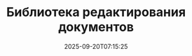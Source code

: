 ---
############################# Static ############################
layout: "family"
date:  2025-09-20T07:15:25
draft: false

product: "Redaction"
product_tag: "redaction"

lang: ru

############################# Head ############################
head_title: "Решение для редактирования документов. Редактируйте или удаляйте любые конфиденциальные данные."
head_description: "Удаляйте, редактируйте или скрывайте текст, изображения или метаданные в PDF, Word-документах, Excel-таблицах, PowerPoint-презентациях, изображениях и других форматах. Используйте нашу библиотеку в ваших приложениях на .NET, Java, Python или облачных решениях."

############################# Header ############################
title: "Библиотека редактирования документов"
description:  |
  Скрывайте или удаляйте личную информацию из различных типов файлов.

  Редактируйте текст или изображения для устранения конфиденциального контента.

  Управляйте метаданными файлов с помощью наших расширенных функций.

############################# Supported Platforms ###############################
supported_platforms:
  enable: true
  head_title: "Выберите вашу платформу"
  title: "Независимость платформы"
  description: "Библиотека GroupDocs.Redaction поддерживает следующие операционные системы и фреймворки:"
  details_link_title: "Узнать больше"

  items:
    # items loop
    - title: ".NET"
      description: GroupDocs.Redaction .NET 
      color: "blue"
      tag: "net"
      link: "/redaction/net/"
      features_link: "https://docs.groupdocs.com/redaction/net/system-requirements/"
      features:
          # features loop
          - rows: "3"
            content: |
                    .NET 6.0+ <br> .NET Core 3.1 <br> .NET Framework 4.6.2+
      
          # features loop
          - rows: "4"
            content: |
                    Windows <br> Linux <br> Mac OS <br> Microsoft Azure
      
          # features loop
          - rows: "3"
            content: |
                    Microsoft Visual Studio <br> JetBrains Rider <br> Microsoft Visual Code
      
          # features loop
          - rows: "1"
            content: |
                    30+ file formats
      

    # items loop
    - title: "Java"
      description: GroupDocs.Redaction Java
      color: "red"
      tag: "java"
      link: "/redaction/java/"
      features_link: "https://docs.groupdocs.com/redaction/java/system-requirements/"
      features:
          # features loop
          - rows: "3"
            content: |
                    Java 8 or higher <br> Kotlin
      
          # features loop
          - rows: "4"
            content: |
                    Windows <br> Linux <br> Mac OS
      
          # features loop
          - rows: "3"
            content: |
                    IntelliJ IDEA <br> Eclipse <br> NetBeans
      
          # features loop
          - rows: "1"
            content: |
                    30+ file formats

    # items loop
    - title: "Python"
      description: GroupDocs.Redaction Python
      color: "yellow"
      tag: "python-net"
      link: "/redaction/python-net/"
      features_link: "https://docs.groupdocs.com/redaction/python-net/system-requirements/"
      features:
          # features loop
          - rows: "3"
            content: |
                    Python 3.9+ and .NET 6+
      
          # features loop
          - rows: "4"
            content: |
                    Windows <br> Linux <br> Mac OS
      
          # features loop
          - rows: "3"
            content: |
                    IDLE <br> PyCharm <br> Visual Studio Code
      
          # features loop
          - rows: "1"
            content: |
                    30+ file formats

############################# Features ###############################
features:
  enable: true
  title: "GroupDocs.Redaction в Кратком Описании"
  description: "Решение для управления контентом в PDF, офисных документах, изображениях и других бизнес-файлах."

  items:
    # items loop
    - icon: "text"
      title: "Удаление или редактирование текста"
      content: "Находите и редактируйте конфиденциальный текст в ваших документах."

    # items loop
    - icon: "image"
      title: "Редактирование изображений"
      content: "Скрывайте области изображений в файлах."

    # items loop
    - icon: "template"
      title: "Управление метаданными"
      content: "Удаляйте или заменяйте метаданные, такие как автор в Word-документах или EXIF-данные в изображениях."

    # items loop
    - icon: "pdf"
      title: "Расширенные функции"
      content: "Ищите данные для редактирования с помощью регулярных выражений или интеграции с ИИ."

############################# Code samples ############################
code_samples:
  enable: true
  title: "Примеры кода GroupDocs.Redaction"
  description: "Типичные случаи использования операций редактирования GroupDocs.Redaction."
  items:
    # code sample loop
    - title: "Как редактировать текст в PDF-документах"
      content: |
       GroupDocs.Redaction является идеальным решением для редактирования текста в ваших документах всего за несколько шагов.
      samples:
        - language: "C#"
          color: "blue"
          content: |
            ```csharp {style=abap}   
            // Передайте путь к файлу, который нужно редактировать, экземпляру Redactor
            using (Redactor redactor  = new Redactor("source.pdf"))
            {
                // Укажите параметры редактирования
                var redaction = new ExactPhraseRedaction("Sensitive data", new ReplacementOptions("[hidden]"));

                // Отредактируйте и сохраните результат
                redactor.Apply(redaction);

                var outputFile = redactor.Save();
            }   
            ```
        - language: "Java"
          color: "red"
          content: |
            ```java {style=abap}   
            // Передайте путь к файлу, который нужно редактировать, экземпляру Redactor
            final Redactor redactor  = new Redactor("source.pdf");

            try 
            {
                // Укажите параметры редактирования
                ExactPhraseRedaction redaction = new ExactPhraseRedaction("Sensitive data", new ReplacementOptions("[hidden]"));

                // Отредактируйте и сохраните результат
                redactor.apply(redaction);
                redactor.save();
            }
            finally { redactor.close(); } 
            ```
        - language: "Python"
          color: "yellow"
          content: |
            ```python {style=abap}
            import groupdocs.redaction as gr
            import groupdocs.redaction.options as gro
            import groupdocs.redaction.redactions as grr

            def run():

                # Передайте путь к файлу, который нужно редактировать, экземпляру Redactor
                with gr.Redactor("source.pdf") as redactor:

                    # Укажите параметры редактирования
                    repl_opt = grr.ReplacementOptions("[hidden]")
                    ex_red = grr.ExactPhraseRedaction("Sensitive data", repl_opt)

                    # Отредактируйте и сохраните результат
                    result = redactor.apply(ex_red)
        
                    so = gro.SaveOptions()
                    so.add_suffix = True
                    so.rasterize_to_pdf = False
                    result_path = redactor.save(so)
            ```

############################# Supported Formats ###############################
formats:
  enable: true
  title: "30+ поддерживаемых форматов файлов"
  description: "Библиотека GroupDocs.Redaction поддерживает операции редактирования во всех широко используемых бизнес-форматах файлов."

############################# Metrics ###############################
metrics:
  enable: true
  title: "GroupDocs.Redaction Достижения"
  description: "Откройте основные показатели, подчеркивающие успех нашей библиотеки"

  items:
    # items loop
    - number: "30+"
      title: "Поддерживаемые форматы"
      content: "Библиотека GroupDocs.Redaction поддерживает операции с более чем 30 широко используемыми форматами файлов."

    # items loop
    - number: "440k"
      title: "Скачивания NuGet"
      content: "Библиотека GroupDocs.Redaction для .NET была загружена более 440,000 раз из NuGet."

    # items loop
    - number: "12k"
      title: "Скачивания Maven"
      content: "Библиотека GroupDocs.Redaction имеет более 12,000 загрузок на Maven, предлагая мощные возможности редактирования для Java."

    # items loop
    - number: "140+"
      title: "Довольные клиенты"
      content: "Как глобальные предприятия, так и отдельные разработчики полагаются на продукты GroupDocs для создания инновационных решений."


############################# Customers ###############################
customers:
  enable: true
  title: "Наши довольные клиенты"
  description: "Библиотеки GroupDocs являются надежными для всемирно известных и уважаемых брендов."

  items:
    # items loop
    - title: "BenQ Corporation"
      logo: "benq"
      
    # items loop
    - title: "Nasdaq Stock Market"
      logo: "nasdaq"
      
    # items loop
    - title: "AT&T Inc."
      logo: "att"
      
    # items loop
    - title: "Customer logo AstraZeneca"
      logo: "astrazeneca"
      
    # items loop
    - title: "Central Bank of Argentina"
      logo: "argentinacentralbank"
      
    # items loop
    - title: "Roche Holding AG"
      logo: "roche"
      
    # items loop
    - title: "Capita"
      logo: "capita"
      
    # items loop
    - title: "Axa S.A."
      logo: "axa"
      
    # items loop
    - title: "Instructure Inc."
      logo: "instructure"
      
    # items loop
    - title: "Wipro"
      logo: "wipro"


############################# Actions ###############################
actions:
  enable: true
  title: "Готовы начать?"
  description: "Попробуйте функции GroupDocs.Redaction бесплатно на вашей платформе."

  items:
    # items loop
    - title: ".NET"
      color: "blue"
      link: "/redaction/net/"

    # items loop
    - title: "Java"
      color: "red"
      link: "/redaction/java/"

    # items loop
    - title: "Node.js"
      color: "yellow"
      link: "/redaction/python-net/"   

############################# FAQ ###############################
faq:
  enable: true
  title: "Часто задаваемые вопросы"
  description: "Ответы на наиболее часто задаваемые вопросы."

  items:
    # items loop
    - question: "Требует ли библиотека GroupDocs.Redaction стороннего ПО для работы с документами?"
      answer: "Библиотека GroupDocs.Redaction не требует стороннего ПО, такого как Adobe Acrobat, Microsoft Office или других."

    # items loop
    - question: "Могу ли я попробовать библиотеку GroupDocs.Redaction перед покупкой?"
      answer: "Да, вы можете попробовать GroupDocs.Redaction без покупки лицензии. Она работает в режиме пробной версии, который добавляет пробные метки и ограничивает выход до первых 3 страниц. Чтобы протестировать без ограничений, запросите временную лицензию на 30 дней. Для получения дополнительной информации, [см.](https://purchase.groupdocs.com/temporary-license/)."

    # items loop
    - question: "Какие варианты лицензий доступны?"
      answer: "Мы предлагаем несколько типов лицензий в зависимости от ваших потребностей в разработке и распространении. Эти лицензии включают лицензии на основе разработчиков, базовые лицензии на сайт и лицензии по измерению в зависимости от использования. Узнайте больше [здесь](https://purchase.groupdocs.com/pricing/redaction/net/)."

############################# Cloud Links ###############################
cloud_links:
  enable: false
  title: "GroupDocs.Redaction API с низким кодом"
  description: "Интегрируйте редакцию документов в любое приложение с помощью нашего облачного REST API."
  
  items:
    # items loop
    - title: "GroupDocs.Redaction Cloud for cURL"
      content: "Используйте команды cURL с нашим облачным RESTful API для редактирования документов в широком диапазоне поддерживаемых форматов файлов."
      icon: "groupdocs_redaction-for-curl"
      link: "https://products.groupdocs.cloud/redaction/curl"

    # items loop
    - title: "GroupDocs.Redaction Cloud for .NET"
      content: "Извлекайте изображения, текст и метаданные или редактируйте документы, используя шаблоны в приложениях на Microsoft .NET."
      icon: "groupdocs_redaction-for-net"
      link: "https://products.groupdocs.cloud/redaction/net"

    # items loop
    - title: "GroupDocs.Redaction Cloud for Java"
      content: "Java SDK для редактирования документов и извлечения данных в ваших Java-приложениях."
      icon: "groupdocs_redaction-for-java"
      link: "https://products.groupdocs.cloud/redaction/java"

############################# App links ###############################
app_links:
  enable: true
  title: "GroupDocs.Redaction Приложения без кода"
  description: "Веб-приложение, которое позволяет редактировать более 30 популярных форматов файлов прямо в вашем браузере."

  items:
    # items loop
    - title: "GroupDocs.Redaction Total"
      content: "Бесплатный онлайн инструмент для редактирования Word, Excel, PowerPoint, PDF и более 30 других типов файлов."
      icon: "groupdocs_redaction-app"
      link: "https://products.groupdocs.app/redaction/total"

    # items loop
    - title: "GroupDocs.Redaction DOCX"
      content: "Редактируйте Word-документы в своем браузере и извлекайте изображения, текст или метаданные."
      icon: "groupdocs_words-app"
      link: "https://products.groupdocs.app/redaction/docx"

    # items loop
    - title: "GroupDocs.Redaction PDF"
      content: "Бесплатный инструмент для редактирования PDF, работающий на любом устройстве или платформе без ограничений."
      icon: "groupdocs_pdf-app"
      link: "https://products.groupdocs.app/redaction/pdf"


      


---